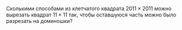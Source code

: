 Сколькими способами из клетчатого квадрата $2011\times2011$ можно вырезать
квадрат $11\times11$ так, чтобы оставшуюся часть можно было разрезать на
доминошки?
